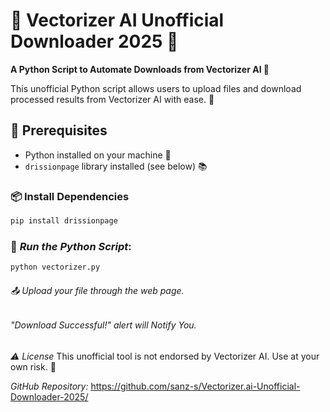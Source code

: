 # 🎨 Vectorizer AI Unofficial Downloader 2025 🌟

**A Python Script to Automate Downloads from Vectorizer AI 🚀**

This unofficial Python script allows users to upload files and download processed results from Vectorizer AI with ease. 🤩

## 🚨 Prerequisites
* Python installed on your machine 🐍
* `drissionpage` library installed (see below) 📚

### 📦 Install Dependencies
```bash
pip install drissionpage
```

### 🚀 *Run the Python Script*: 
```bash 
python vectorizer.py
```

###### 📤 Upload your file through the web page.
###### "Download Successful!" alert will Notify You.

*⚠️ License*
This unofficial tool is not endorsed by Vectorizer AI. Use at your own risk. 🤝

*GitHub Repository:* https://github.com/sanz-s/Vectorizer.ai-Unofficial-Downloader-2025/
